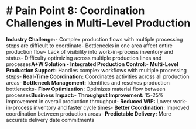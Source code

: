 # # Pain Point 8: Coordination Challenges in Multi-Level Production

**Industry Challenge:**- Complex production flows with multiple processing steps are difficult to coordinate- Bottlenecks in one area affect entire production flow- Lack of visibility into work-in-process inventory and status- Difficulty optimizing across multiple production lines and processes**A+W Solution - Integrated Production Control:**- **Multi-Level Production Support:** Handles complex workflows with multiple processing steps- **Real-Time Coordination:** Coordinates activities across all production areas- **Bottleneck Management:** Identifies and resolves production bottlenecks- **Flow Optimization:** Optimizes material flow between processes**Business Impact:**- **Throughput Improvement:** 15-25% improvement in overall production throughput- **Reduced WIP:** Lower work-in-process inventory and faster cycle times- **Better Coordination:** Improved coordination between production areas- **Predictable Delivery:** More accurate delivery date commitments